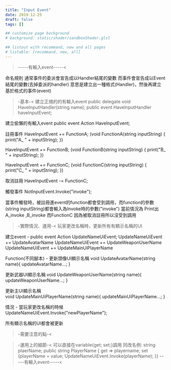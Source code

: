 ```yaml
---
title: "Input Event"
date: 2019-12-25
draft: false
tags: []

## customize page background
# background: static/shader/sandboxShader.glsl

## listout with recommand, new and all pages
# listable: [recommand, new, all]
---
```


<!--more-->

>-----有輸入event-----<

命名規則
通常事件的委派會宣告成以Handler結尾的變數
而事件會宣告成以Event結尾的變數(去掉委派的handler)
意思是建立出一種格式(Handler)，然後再建立基於格式的事件(event)

>-基本-<
建立正規的的有輸入event
public delegate void HaveInputHandler(string name);
public event HaveInputHandler haveInputEvent;

建立偷懶的有輸入event
public event Action<string> HaveInputEvent;

註冊事件
HaveInputEvent +=
FunctionA; (void FunctionA(string inputString) { print("A_ " + inputString); })

HaveInputEvent +=
FunctionB; (void FunctionB(string inputString) { print("B_ " + inputString); })

HaveInputEvent +=
FunctionC; (void FunctionC(string inputString) { print("C_ " + inputString); })

取消註冊
HaveInputEvent -= FunctionC;

觸發事件
NotInputEvent.Invoke("invoke");

當事件觸發時，被註冊進event的function都會受到調用，而function的參數(string inputString)都會輸入為Invoke時的參數("invoke")
當前情況為 Print出 A_invoke ,B_invoke
而FunctionC 因為被取消註冊所以沒受到調用

>-實際情況、運用-<
玩家更改名稱時，更新所有有顯示名稱的UI

建立event -
public event Action<string> UpdateNameUiEvent;
UpdateNameUiEvent += UpdateAvatarName
UpdateNameUiEvent += UpdateWeaponUserName
UpdateNameUiEvent += UpdateMainUiPlayerName

Function(不同腳本) -
更新頭像UI顯示名稱
void UpdateAvatarName(string name){ updateAvatarName...; }

更新武器UI顯示名稱
void UpdateWeaponUserName(string name){ updateWeaponUserName...; }

更新主UI顯示名稱   
void UpdateMainUiPlayerName(string name){ updateMainUiPlayerName...; }

情況 -
當玩家更改名稱的時候
UpdateNameUiEvent.Invoke("newPlayerName");

所有顯示名稱的UI都會被更新

>-需要注意的點-<


>-運用上的細節-<
可以直接在variable{get; set;}調用
同改名例:
string plaerName;
public string PlayerName
{ get => playername; set {playerName = value; UpdateNameUiEvent.Invoke(playerName); }}
>-----有輸入event-----<